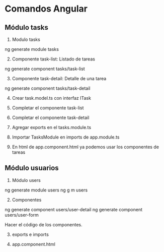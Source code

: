 
# Comandos Angular 


## Módulo tasks

1. Modulo tasks

ng generate module tasks

2. Componente task-list: Listado de tareas

ng generate component tasks/task-list

3. Componente task-detail: Detalle de una tarea

ng generate component tasks/task-detail

4. Crear task.model.ts con interfaz ITask

5. Completar el componente task-list

6. Completar el componente task-detail

7. Agregar exports en el tasks.module.ts

8. Importar TasksModule en imports de app.module.ts

9. En html de app.component.html ya podemos usar los componentes de tareas

## Módulo usuarios

1. Módulo users

ng generate module users
ng g m users

2. Componentes

ng generate component users/user-detail
ng generate component users/user-form

Hacer el código de los componentes.

3. exports e imports

4. app.component.html